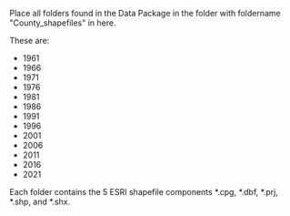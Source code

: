 Place all folders found in the Data Package in the folder with foldername "County_shapefiles" in here.

These are:
* 1961
* 1966
* 1971
* 1976
* 1981
* 1986
* 1991
* 1996
* 2001
* 2006
* 2011
* 2016
* 2021

Each folder contains the 5 ESRI shapefile components *.cpg, *.dbf,
*.prj, *.shp, and *.shx. 
